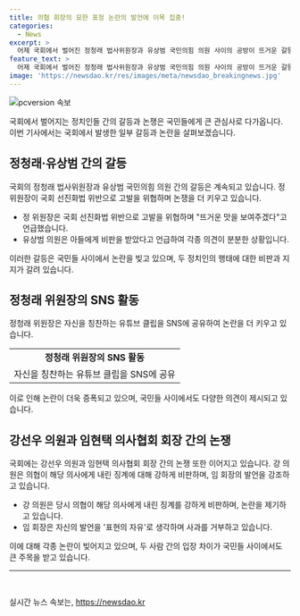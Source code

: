 ```yaml
---
title: 의협 회장의 묘한 표정 논란의 발언에 이목 집중!
categories:
  - News
excerpt: >
  어제 국회에서 벌어진 정청래 법사위원장과 유상범 국민의힘 의원 사이의 공방이 뜨거운 갈등으로 이어졌습니다. 또한, 의사협회 회장인 임현택과 민주당 의원 강선우 사이에도 논란이 일었습니다. 정청래 위원장과 유상범 의원의 공방과 함께 초등학생과의 비교, SNS 공유 등이 화제가 되고 있습니다.
feature_text: >
  어제 국회에서 벌어진 정청래 법사위원장과 유상범 국민의힘 의원 사이의 공방이 뜨거운 갈등으로 이어졌습니다. 또한, 의사협회 회장인 임현택과 민주당 의원 강선우 사이에도 논란이 일었습니다. 정청래 위원장과 유상범 의원의 공방과 함께 초등학생과의 비교, SNS 공유 등이 화제가 되고 있습니다.
image: 'https://newsdao.kr/res/images/meta/newsdao_breakingnews.jpg'
---
```


<p><img src="https://newsdao.kr/res/images/meta/newsdao_breakingnews.jpg" alt="pcversion 속보" /></p>

<p data-ke-size="size16">국회에서 벌어지는 정치인들 간의 갈등과 논쟁은 국민들에게 큰 관심사로 다가옵니다. 이번 기사에서는 국회에서 발생한 일부 갈등과 논란을 살펴보겠습니다.</p>

<h2 data-ke-size="size26">정청래·유상범 간의 갈등</h2>

<p>국회의 정청래 법사위원장과 유상범 국민의힘 의원 간의 갈등은 계속되고 있습니다. 정 위원장이 국회 선진화법 위반으로 고발을 위협하며 논쟁을 더 키우고 있습니다.</p>

<ul>
    <li>정 위원장은 국회 선진화법 위반으로 고발을 위협하며 "뜨거운 맛을 보여주겠다"고 언급했습니다.</li>
    <li>유상범 의원은 아들에게 비판을 받았다고 언급하여 각종 의견이 분분한 상황입니다.</li>
</ul>

<p data-ke-size="size16">이러한 갈등은 국민들 사이에서 논란을 빚고 있으며, 두 정치인의 행태에 대한 비판과 지지가 갈려 있습니다.</p>

<h2 data-ke-size="size26">정청래 위원장의 SNS 활동</h2>

<p>정청래 위원장은 자신을 칭찬하는 유튜브 클립을 SNS에 공유하여 논란을 더 키우고 있습니다.</p>

<table>
    <tr>
        <td style="text-align: center; height: 17px;"><b>정청래 위원장의 SNS 활동</b></td>
    </tr>
    <tr>
        <td style="text-align: center; height: 17px;">자신을 칭찬하는 유튜브 클립을 SNS에 공유</td>
    </tr>
</table>

<p data-ke-size="size16">이로 인해 논란이 더욱 증폭되고 있으며, 국민들 사이에서도 다양한 의견이 제시되고 있습니다.</p>

<h2 data-ke-size="size26">강선우 의원과 임현택 의사협회 회장 간의 논쟁</h2>

<p>국회에는 강선우 의원과 임현택 의사협회 회장 간의 논쟁 또한 이어지고 있습니다. 강 의원은 의협이 해당 의사에게 내린 징계에 대해 강하게 비판하며, 임 회장의 발언을 강조하고 있습니다.</p>

<ul>
    <li>강 의원은 당시 의협이 해당 의사에게 내린 징계를 강하게 비판하며, 논란을 제기하고 있습니다.</li>
    <li>임 회장은 자신의 발언을 '표현의 자유'로 생각하며 사과를 거부하고 있습니다.</li>
</ul>

<p data-ke-size="size16">이에 대해 각종 논란이 빚어지고 있으며, 두 사람 간의 입장 차이가 국민들 사이에서도 큰 주목을 받고 있습니다.</p>

<hr>

<p data-ke-size="size16">&nbsp;</p>
실시간 뉴스 속보는, <a href="https://newsdao.kr" rel="dofollow">https://newsdao.kr</a>


